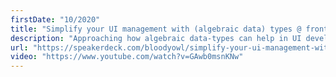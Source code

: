 ```yaml
---
firstDate: "10/2020"
title: "Simplify your UI management with (algebraic data) types @ frontside"
description: "Approaching how algebraic data-types can help in UI development. "
url: "https://speakerdeck.com/bloodyowl/simplify-your-ui-management-with-algebraic-data-types"
video: "https://www.youtube.com/watch?v=GAwb0msnKNw"
---
```


